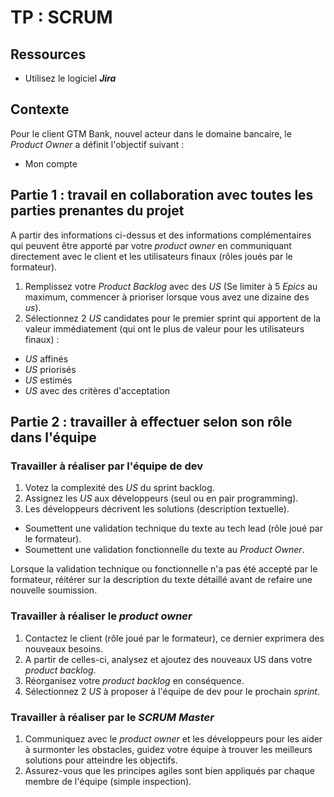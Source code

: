 # TP : SCRUM

## Ressources

- Utilisez le logiciel ***Jira***

## Contexte

Pour le client GTM Bank, nouvel acteur dans le domaine bancaire, le *Product Owner* a définit l'objectif suivant : 
- Mon compte

## Partie 1 : travail en collaboration avec toutes les parties prenantes du projet

A partir des informations ci-dessus et des informations complémentaires qui peuvent être apporté par votre *product owner* en communiquant directement avec le client et les utilisateurs finaux (rôles joués par le formateur).

1. Remplissez votre *Product Backlog* avec des *US* (Se limiter à 5 *Epics* au maximum, commencer à prioriser lorsque vous avez une dizaine des *us*).
2. Sélectionnez 2 *US* candidates pour le premier sprint qui apportent de la valeur immédiatement (qui ont le plus de valeur pour les utilisateurs finaux) :
- *US* affinés
- *US* priorisés
- *US* estimés
- *US* avec des critères d'acceptation

## Partie 2 : travailler à effectuer selon son rôle dans l'équipe

### Travailler à réaliser par l'équipe de dev

1. Votez la complexité des *US* du sprint backlog.
2. Assignez les *US* aux développeurs (seul ou en pair programming).
2. Les développeurs décrivent les solutions (description textuelle).
- Soumettent une validation technique du texte au tech lead (rôle joué par le formateur).
- Soumettent une validation fonctionnelle du texte au *Product Owner*.

Lorsque la validation technique ou fonctionnelle n'a pas été accepté par le formateur, réitérer sur la description du texte détaillé avant de refaire une nouvelle soumission.

### Travailler à réaliser le *product owner*

1. Contactez le client (rôle joué par le formateur), ce dernier exprimera des nouveaux besoins.
2. A partir de celles-ci, analysez et ajoutez des nouveaux US dans votre *product backlog*.
3. Réorganisez votre *product backlog* en conséquence.
4. Sélectionnez 2 *US* à proposer à l'équipe de dev pour le prochain *sprint*.

### Travailler à réaliser par le *SCRUM Master*

1. Communiquez avec le *product owner* et les développeurs pour les aider à surmonter les obstacles, guidez votre équipe à trouver les meilleurs solutions pour atteindre les objectifs.
2. Assurez-vous que les principes agiles sont bien appliqués par chaque membre de l'équipe (simple inspection).